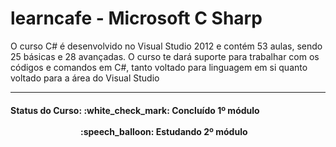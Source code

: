 <h1>learncafe - Microsoft C Sharp</h1>

<p>
O curso C# é desenvolvido no Visual Studio 2012 e contém 53 aulas, sendo 25 básicas e 28 avançadas. O curso te dará suporte para trabalhar com os códigos e comandos em C#, 
tanto voltado para linguagem em si quanto voltado para a área do Visual Studio
</p>

<hr/>

<h4><b>Status do Curso:</b> :white_check_mark: Concluído 1º módulo
<br>
<br>
&emsp;&emsp;&emsp;&emsp;&emsp;&emsp;&emsp;&emsp;:speech_balloon: Estudando 2º módulo</h4>
